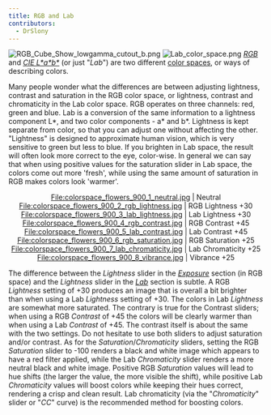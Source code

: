 ```yaml
---
title: RGB and Lab
contributors:
  - DrSlony
---
```


![](/images/RGB_Cube_Show_lowgamma_cutout_b.png "RGB_Cube_Show_lowgamma_cutout_b.png")
![](/images/Lab_color_space.png "Lab_color_space.png")
*[RGB](https://en.wikipedia.org/wiki/RGB_color_space)* and *[CIE L\*a\*b\*](https://en.wikipedia.org/wiki/Lab_color_space)* (or just
"*Lab*") are two different [color spaces](https://en.wikipedia.org/wiki/Color_space), or ways of
describing colors.

Many people wonder what the differences are between adjusting lightness,
contrast and saturation in the RGB color space, or lightness, contrast
and chromaticity in the Lab color space. RGB operates on three channels:
red, green and blue. Lab is a conversion of the same information to a
lightness component L\*, and two color components - a\* and b\*.
Lightness is kept separate from color, so that you can adjust one
without affecting the other. "Lightness" is designed to approximate
human vision, which is very sensitive to green but less to blue. If you
brighten in Lab space, the result will often look more correct to the
eye, color-wise. In general we can say that when using positive values
for the saturation slider in Lab space, the colors come out more
'fresh', while using the same amount of saturation in RGB makes colors
look 'warmer'.

<div align="center">

<File:colorspace_flowers_900_1_neutral.jpg> \| Neutral
<File:colorspace_flowers_900_2_rgb_lightness.jpg> \| RGB Lightness +30
<File:colorspace_flowers_900_3_lab_lightness.jpg> \| Lab Lightness +30
<File:colorspace_flowers_900_4_rgb_contrast.jpg> \| RGB Contrast +45
<File:colorspace_flowers_900_5_lab_contrast.jpg> \| Lab Contrast +45
<File:colorspace_flowers_900_6_rgb_saturation.jpg> \| RGB Saturation +25
<File:colorspace_flowers_900_7_lab_chromaticity.jpg> \| Lab Chromaticity
+25 <File:colorspace_flowers_900_8_vibrance.jpg> \| Vibrance +25

</div>

The difference between the *Lightness* slider in the
*[Exposure](exposure)* section (in RGB space) and the
*Lightness* slider in the *[Lab](lab_adjustments)* section is
subtle. A RGB *Lightness* setting of +30 produces an image that is
overall a bit brighter than when using a Lab *Lightness* setting of +30.
The colors in Lab *Lightness* are somewhat more saturated. The contrary
is true for the Contrast sliders; when using a RGB *Contrast* of +45 the
colors will be clearly warmer than when using a Lab *Contrast* of +45.
The contrast itself is about the same with the two settings. Do not
hesitate to use both sliders to adjust saturation and/or contrast. As
for the *Saturation*/*Chromaticity* sliders, setting the RGB
*Saturation* slider to -100 renders a black and white image which
appears to have a red filter applied, while the Lab *Chromaticity*
slider renders a more neutral black and white image. Positive RGB
*Saturation* values will lead to hue shifts (the larger the value, the
more visible the shift), while positive Lab *Chromaticity* values will
boost colors while keeping their hues correct, rendering a crisp and
clean result. Lab chromaticity (via the "*Chromaticity*" slider or
"*CC*" curve) is the recommended method for boosting colors.
